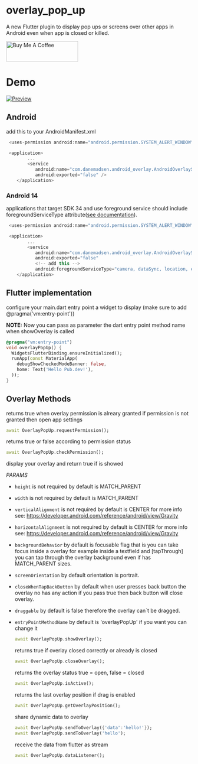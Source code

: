 # overlay_pop_up

A new Flutter plugin to display pop ups or screens over other apps in Android even when app is closed or killed.

<a href="https://www.buymeacoffee.com/requiemz" target="_blank"><img src="https://cdn.buymeacoffee.com/buttons/v2/default-yellow.png" alt="Buy Me A Coffee" width="195" height="55"></a>

# Demo

[![Preview](https://github.com/diegohzea/diegohzea/raw/main/overlay_pop_up_demo.gif)](https://github.com/diegohzea/diegohzea/raw/main/overlay_pop_up_demo.gif)

## Android

add this to your AndroidManifest.xml

```dart
 <uses-permission android:name="android.permission.SYSTEM_ALERT_WINDOW" />

 <application>
        ...
        <service
           android:name="com.danemadsen.android_overlay.AndroidOverlayService"
           android:exported="false" />
    </application>
```

### Android 14

applications that target SDK 34 and use foreground service should include foregroundServiceType attribute([see documentation](https://developer.android.com/about/versions/14/changes/fgs-types-required)).

```dart
 <uses-permission android:name="android.permission.SYSTEM_ALERT_WINDOW" />

 <application>
        ...
        <service
           android:name="com.danemadsen.android_overlay.AndroidOverlayService"
           android:exported="false"
           <!-- add this -->
           android:foregroundServiceType="camera, dataSync, location, etc" />
    </application>
```

## Flutter implementation

configure your main.dart entry point a widget to display (make sure to add @pragma('vm:entry-point'))

**NOTE:**
Now you can pass as parameter the dart entry point method name when showOverlay is called

```dart
@pragma("vm:entry-point")
void overlayPopUp() {
  WidgetsFlutterBinding.ensureInitialized();
  runApp(const MaterialApp(
    debugShowCheckedModeBanner: false,
    home: Text('Hello Pub.dev!'),
  ));
}
```

## Overlay Methods

  returns true when overlay permission is alreary granted if permission is not granted then open app settings

  ```dart
  await OverlayPopUp.requestPermission();
  ```

  returns true or false according to permission status

  ```dart
  await OverlayPopUp.checkPermission();
  ```

  display your overlay and return true if is showed

*PARAMS*

- `height` is not required by default is MATCH_PARENT
- `width` is not required by default is MATCH_PARENT
- `verticalAlignment` is not required by default is CENTER for more info see: <https://developer.android.com/reference/android/view/Gravity>
- `horizontalAlignment` is not required by default is CENTER for more info see: <https://developer.android.com/reference/android/view/Gravity>
- `backgroundBehavior` by default is focusable flag that is you can take focus inside a overlay for example inside a textfield and [tapThrough] you can tap through the overlay background even if has MATCH_PARENT sizes.
- `screenOrientation` by default orientation is portrait.
- `closeWhenTapBackButton` by default when user presses back button the overlay no has any action if you pass true then back button will close overlay.
- `draggable`  by default is false therefore the overlay can´t be dragged.
- `entryPointMethodName` by default is 'overlayPopUp' if you want you can change it

  ```dart
  await OverlayPopUp.showOverlay();
  ```

  returns true if overlay closed correctly or already is closed

  ```dart
  await OverlayPopUp.closeOverlay();
  ```

  returns the overlay status true = open, false = closed

  ```dart
  await OverlayPopUp.isActive();
  ```

  returns the last overlay position if drag is enabled

  ```dart
  await OverlayPopUp.getOverlayPosition();
  ```

  share dynamic data to overlay

  ```dart
  await OverlayPopUp.sendToOverlay({'data':'hello!'});
  await OverlayPopUp.sendToOverlay('hello');
  ```

  receive the data from flutter as stream

  ```dart
  await OverlayPopUp.dataListener();
  ```

